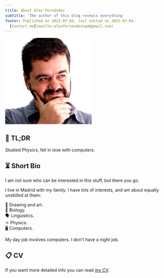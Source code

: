 ```yaml
---
title: About Alex Fernández 
subtitle: 'The author of this blog reveals everything'
footer: Published on 2022-07-04, last edited on 2022-07-04.
  [Contact me](mailto:alexfernandeznpm@gmail.com)
---
```


![Yours truly.](/pics/avatar.jpg "🤔. Source: Photo by Sergio García, https://twitter.com/sgmonda.")


## 🙈 TL;DR

Studied Physics,
fell in love with computers.

## ⏳ Short Bio

I am not sure who can be interested in this stuff,
but there you go.

I live in Madrid with my family.
I have lots of interests,
and am about equally unskilled at them:

🎨 Drawing and art.  
🦠 Biology.  
🗣️ Linguistics.  
⚛️ Physics.  
🖥️ Computers.

My day job involves computers.
I don't have a night job.

## 📋 CV

If you want more detailed info you can read
[my CV](/cv).

